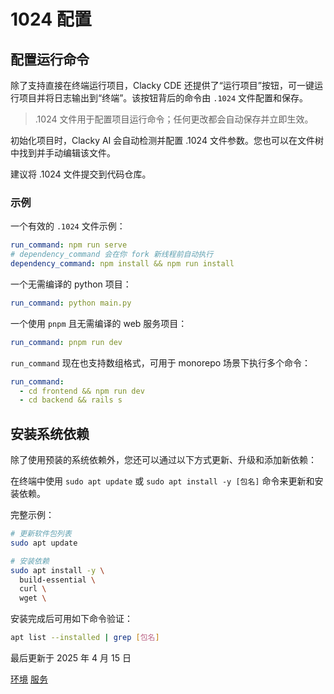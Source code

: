 # 1024 配置

## 配置运行命令

除了支持直接在终端运行项目，Clacky CDE 还提供了“运行项目”按钮，可一键运行项目并将日志输出到“终端”。该按钮背后的命令由 `.1024` 文件配置和保存。

> .1024 文件用于配置项目运行命令；任何更改都会自动保存并立即生效。

初始化项目时，Clacky AI 会自动检测并配置 .1024 文件参数。您也可以在文件树中找到并手动编辑该文件。

建议将 .1024 文件提交到代码仓库。

### 示例

一个有效的 `.1024` 文件示例：

```yaml
run_command: npm run serve
# dependency_command 会在你 fork 新线程前自动执行
dependency_command: npm install && npm run install
```

一个无需编译的 python 项目：

```yaml
run_command: python main.py
```

一个使用 `pnpm` 且无需编译的 web 服务项目：

```yaml
run_command: pnpm run dev
```

`run_command` 现在也支持数组格式，可用于 monorepo 场景下执行多个命令：

```yaml
run_command:
  - cd frontend && npm run dev
  - cd backend && rails s
```

## 安装系统依赖

除了使用预装的系统依赖外，您还可以通过以下方式更新、升级和添加新依赖：

在终端中使用 `sudo apt update` 或 `sudo apt install -y [包名]` 命令来更新和安装依赖。

完整示例：

```sh
# 更新软件包列表
sudo apt update

# 安装依赖
sudo apt install -y \
  build-essential \
  curl \
  wget \
```

安装完成后可用如下命令验证：

```sh
apt list --installed | grep [包名]
```

最后更新于 2025 年 4 月 15 日

[环境](https://docs.clacky.ai/clacky-workspace/environment "Environment") [服务](https://docs.clacky.ai/clacky-workspace/services "Services")
